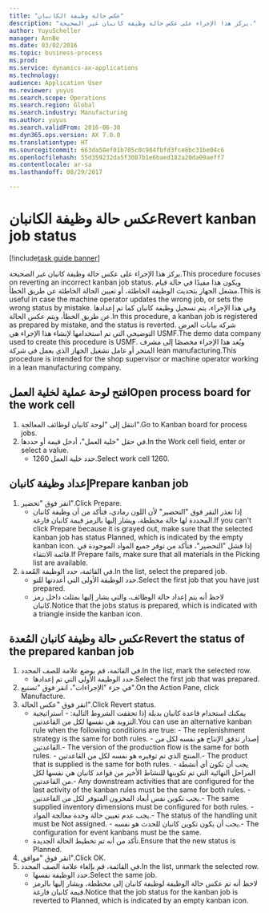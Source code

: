 ```yaml
--- 
title: "عكس حالة وظيفة الكانبان"
description: "يركز هذا الإجراء على عكس حالة وظيفة كانبان غير الصحيحة."
author: YuyuScheller
manager: AnnBe
ms.date: 03/02/2016
ms.topic: business-process
ms.prod: 
ms.service: dynamics-ax-applications
ms.technology: 
audience: Application User
ms.reviewer: yuyus
ms.search.scope: Operations
ms.search.region: Global
ms.search.industry: Manufacturing
ms.author: yuyus
ms.search.validFrom: 2016-06-30
ms.dyn365.ops.version: AX 7.0.0
ms.translationtype: HT
ms.sourcegitcommit: 663da58ef01b705c0c984fbfd3fce8bc31be04c6
ms.openlocfilehash: 55d359232da5f3087b1e6baed182a20da09aeff7
ms.contentlocale: ar-sa
ms.lasthandoff: 08/29/2017

---
```

# <a name="revert-kanban-job-status"></a><span data-ttu-id="bd9bf-103">عكس حالة وظيفة الكانبان</span><span class="sxs-lookup"><span data-stu-id="bd9bf-103">Revert kanban job status</span></span>

[!include[task guide banner](../../includes/task-guide-banner.md)]

<span data-ttu-id="bd9bf-104">يركز هذا الإجراء على عكس حالة وظيفة كانبان غير الصحيحة.</span><span class="sxs-lookup"><span data-stu-id="bd9bf-104">This procedure focuses on reverting an incorrect kanban job status.</span></span> <span data-ttu-id="bd9bf-105">ويكون هذا مفيدًا في حالة قيام مشغل الجهاز بتحديث الوظيفة الخاطئة، أو تعيين الحالة الخاطئة عن طريق الخطأ.</span><span class="sxs-lookup"><span data-stu-id="bd9bf-105">This is useful in case the machine operator updates the wrong job, or sets the wrong status by mistake.</span></span> <span data-ttu-id="bd9bf-106">وفي هذا الإجراء، يتم تسجيل وظيفة كانبان كما تم إعدادها عن طريق الخطأ، ويتم عكس الحالة.</span><span class="sxs-lookup"><span data-stu-id="bd9bf-106">In this procedure, a kanban job is registered as prepared by mistake, and the status is reverted.</span></span> <span data-ttu-id="bd9bf-107">شركة بيانات العرض التوضيحي التي تم استخدامها لإنشاء هذا الإجراء هي USMF.</span><span class="sxs-lookup"><span data-stu-id="bd9bf-107">The demo data company used to create this procedure is USMF.</span></span> <span data-ttu-id="bd9bf-108">ويُعد هذا الإجراء مخصصًا إلى مشرف المتجر أو عامل تشغيل الجهاز الذي يعمل في شركة lean manufacturing.</span><span class="sxs-lookup"><span data-stu-id="bd9bf-108">This procedure is intended for the shop supervisor or machine operator working in a lean manufacturing company.</span></span>


## <a name="open-process-board-for-the-work-cell"></a><span data-ttu-id="bd9bf-109">افتح لوحة عملية لخلية العمل</span><span class="sxs-lookup"><span data-stu-id="bd9bf-109">Open process board for the work cell</span></span>
1. <span data-ttu-id="bd9bf-110">انتقل إلى "‏‫لوحة كانبان لوظائف المعالجة‬".</span><span class="sxs-lookup"><span data-stu-id="bd9bf-110">Go to Kanban board for process jobs.</span></span>
2. <span data-ttu-id="bd9bf-111">في حقل "خلية العمل"، أدخل قيمة أو حددها.</span><span class="sxs-lookup"><span data-stu-id="bd9bf-111">In the Work cell field, enter or select a value.</span></span>
    * <span data-ttu-id="bd9bf-112">حدد خلية العمل 1260.</span><span class="sxs-lookup"><span data-stu-id="bd9bf-112">Select work cell 1260.</span></span>  

## <a name="prepare-kanban-job"></a><span data-ttu-id="bd9bf-113">إعداد وظيفة كانبان</span><span class="sxs-lookup"><span data-stu-id="bd9bf-113">Prepare kanban job</span></span>
1. <span data-ttu-id="bd9bf-114">انقر فوق "تحضير‬".</span><span class="sxs-lookup"><span data-stu-id="bd9bf-114">Click Prepare.</span></span>
    * <span data-ttu-id="bd9bf-115">إذا تعذر النقر فوق "التحضير" لأن اللون رمادي، فتأكد من أن وظيفة كانبان المحددة لها حالة مخططة، ويشار إليها بالرمز قيمة كانبان فارغة.</span><span class="sxs-lookup"><span data-stu-id="bd9bf-115">If you can't click Prepare because it is grayed out, make sure that the selected kanban job has status Planned, which is indicated by the empty kanban icon.</span></span> <span data-ttu-id="bd9bf-116">إذا فشل "التحضير"، فتأكد من توفر جميع المواد الموجودة في قائمة الانتقاء.</span><span class="sxs-lookup"><span data-stu-id="bd9bf-116">If Prepare fails, make sure that all materials in the Picking list are available.</span></span>  
2. <span data-ttu-id="bd9bf-117">في القائمة، حدد الوظيفة المُعدة.</span><span class="sxs-lookup"><span data-stu-id="bd9bf-117">In the list, select the prepared job.</span></span>
    * <span data-ttu-id="bd9bf-118">حدد الوظيفة الأولى التي أعددتها للتو.</span><span class="sxs-lookup"><span data-stu-id="bd9bf-118">Select the first job that you have just prepared.</span></span>  
    * <span data-ttu-id="bd9bf-119">لاحظ أنه يتم إعداد حالة الوظائف، والتي يشار إليها بمثلث داخل رمز كانبان.</span><span class="sxs-lookup"><span data-stu-id="bd9bf-119">Notice that the jobs status is prepared, which is indicated with a triangle inside the kanban icon.</span></span>  

## <a name="revert-the-status-of-the-prepared-kanban-job"></a><span data-ttu-id="bd9bf-120">عكس حالة وظيفة كانبان المُعدة</span><span class="sxs-lookup"><span data-stu-id="bd9bf-120">Revert the status of the prepared kanban job</span></span>
1. <span data-ttu-id="bd9bf-121">في القائمة، قم بوضع علامة للصف المحدد.</span><span class="sxs-lookup"><span data-stu-id="bd9bf-121">In the list, mark the selected row.</span></span>
    * <span data-ttu-id="bd9bf-122">حدد الوظيفة الأولى التي تم إعدادها.</span><span class="sxs-lookup"><span data-stu-id="bd9bf-122">Select the first job that was prepared.</span></span>  
2. <span data-ttu-id="bd9bf-123">في جزء "الإجراءات"، انقر فوق "تصنيع".</span><span class="sxs-lookup"><span data-stu-id="bd9bf-123">On the Action Pane, click Manufacture.</span></span>
3. <span data-ttu-id="bd9bf-124">انقر فوق "عكس الحالة".</span><span class="sxs-lookup"><span data-stu-id="bd9bf-124">Click Revert status.</span></span>
    * <span data-ttu-id="bd9bf-125">يمكنك استخدام قاعدة كانبان بديلة إذا تحققت الشروط التالية:  - استراتيجية التزويد هي نفسها لكل من القاعدتين.</span><span class="sxs-lookup"><span data-stu-id="bd9bf-125">You can use an alternative kanban rule when the following conditions are true:  - The replenishment strategy is the same for both rules.</span></span>  <span data-ttu-id="bd9bf-126">- إصدار تدفق الإنتاج هو نفسه لكل من القاعدتين.</span><span class="sxs-lookup"><span data-stu-id="bd9bf-126">- The version of the production flow is the same for both rules.</span></span>  <span data-ttu-id="bd9bf-127">- المنتج الذي تم توفيره هو نفسه لكل من القاعدتين.</span><span class="sxs-lookup"><span data-stu-id="bd9bf-127">- The product that is supplied is the same for both rules.</span></span>  <span data-ttu-id="bd9bf-128">- يجب أن تكون أي أنشطة المراحل النهائية التي تم تكوينها للنشاط الأخير من قواعد كانبان هي نفسها لكل من القاعدتين.</span><span class="sxs-lookup"><span data-stu-id="bd9bf-128">- Any downstream activities that are configured for the last activity of the kanban rules must be the same for both rules.</span></span>  <span data-ttu-id="bd9bf-129">- يجب تكوين نفس أبعاد المخزون المتوفر لكل من القاعدتين.</span><span class="sxs-lookup"><span data-stu-id="bd9bf-129">- The same supplied inventory dimensions must be configured for both rules.</span></span>  <span data-ttu-id="bd9bf-130">- يجب عدم تعيين حالة وحدة معالجة المواد.</span><span class="sxs-lookup"><span data-stu-id="bd9bf-130">- The status of the handling unit must be Not assigned.</span></span>  <span data-ttu-id="bd9bf-131">- يجب أن يكون تكوين كانبان للحدث هو نفسه.</span><span class="sxs-lookup"><span data-stu-id="bd9bf-131">- The configuration for event kanbans must be the same.</span></span>  
    * <span data-ttu-id="bd9bf-132">تأكد من أنه تم تخطيط الحالة الجديدة.</span><span class="sxs-lookup"><span data-stu-id="bd9bf-132">Ensure that the new status is Planned.</span></span>  
4. <span data-ttu-id="bd9bf-133">انقر فوق "موافق".</span><span class="sxs-lookup"><span data-stu-id="bd9bf-133">Click OK.</span></span>
5. <span data-ttu-id="bd9bf-134">في القائمة، قم بإلغاء علامة الصف المحدد.</span><span class="sxs-lookup"><span data-stu-id="bd9bf-134">In the list, unmark the selected row.</span></span>
    * <span data-ttu-id="bd9bf-135">حدد الوظيفة نفسها.</span><span class="sxs-lookup"><span data-stu-id="bd9bf-135">Select the same job.</span></span>  
    * <span data-ttu-id="bd9bf-136">لاحظ أنه تم عكس حالة الوظيفة لوظيفة كانبان إلى مخططة، ويشار إليها بالرمز قيمة كانبان فارغة.</span><span class="sxs-lookup"><span data-stu-id="bd9bf-136">Notice that the job status for the kanban job is reverted to Planned, which is indicated by an empty kanban icon.</span></span>  



